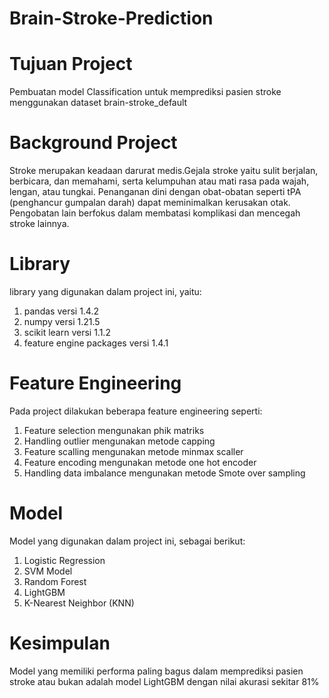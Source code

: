 # Brain-Stroke-Prediction

# Tujuan Project
Pembuatan model Classification untuk memprediksi pasien stroke menggunakan dataset brain-stroke_default

# Background Project
Stroke merupakan keadaan darurat medis.Gejala stroke yaitu sulit berjalan, berbicara, dan memahami, serta kelumpuhan atau mati rasa pada wajah, lengan, atau tungkai.
Penanganan dini dengan obat-obatan seperti tPA (penghancur gumpalan darah) dapat meminimalkan kerusakan otak. Pengobatan lain berfokus dalam membatasi komplikasi dan mencegah stroke lainnya.

# Library
library yang digunakan dalam project ini, yaitu:
1. pandas versi 1.4.2
2. numpy versi 1.21.5
3. scikit learn versi 1.1.2
4. feature engine packages versi 1.4.1

# Feature Engineering
Pada project dilakukan beberapa feature engineering seperti:
1. Feature selection mengunakan phik matriks
2. Handling outlier mengunakan metode capping
3. Feature scalling mengunakan metode minmax scaller
4. Feature encoding mengunakan metode one hot encoder
5. Handling data imbalance mengunakan metode Smote over sampling

# Model
Model yang digunakan dalam project ini, sebagai berikut:
1. Logistic Regression
2. SVM Model
3. Random Forest
4. LightGBM 
5. K-Nearest Neighbor (KNN)

# Kesimpulan
Model yang memiliki performa paling bagus dalam memprediksi pasien stroke atau bukan adalah model LightGBM dengan nilai akurasi sekitar 81%

